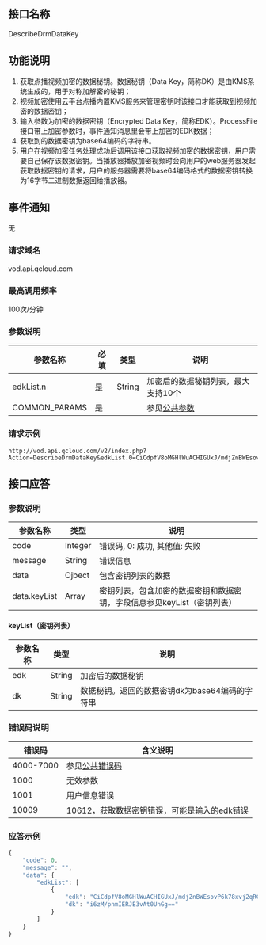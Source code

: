 ## 接口名称
DescribeDrmDataKey

## 功能说明
1. 获取点播视频加密的数据秘钥。数据秘钥（Data Key，简称DK）是由KMS系统生成的，用于对称加解密的秘钥；
1. 视频加密使用云平台点播内置KMS服务来管理密钥时该接口才能获取到视频加密的数据密钥；
1. 输入参数为加密的数据密钥（Encrypted Data Key，简称EDK）。ProcessFile接口带上加密参数时，事件通知消息里会带上加密的EDK数据；
2. 获取到的数据密钥为base64编码的字符串。
3. 用户在视频加密任务处理成功后调用该接口获取视频加密的数据密钥，用户需要自己保存该数据密钥。当播放器播放加密视频时会向用户的web服务器发起获取数据密钥的请求，用户的服务器需要将base64编码格式的数据密钥转换为16字节二进制数据返回给播放器。

## 事件通知
无

### 请求域名
vod.api.qcloud.com

### 最高调用频率
100次/分钟

### 参数说明
| 参数名称 | 必填 | 类型 | 说明 |
|---------------|----------|---------|---------|
| edkList.n | 是 | String |加密后的数据秘钥列表，最大支持10个 |
| COMMON_PARAMS | 是 |  | 参见[公共参数](/document/api/213/6976) |

### 请求示例
```
http://vod.api.qcloud.com/v2/index.php?Action=DescribeDrmDataKey&edkList.0=CiCdpfV8oMGHlWuACHIGUxJ/mdjZnBWEsovP6k78xvj2qRCO08TAChiaoOvUBCokNTQ3N2MwYWQtMmVlYy00ZmNhLWE5OGQtNmNiNjc5MTVmODdh&COMMON_PARAMS
```

## 接口应答

### 参数说明
| 参数名称 | 类型 | 说明 |
|---------|---------|---------|
| code | Integer | 错误码, 0: 成功, 其他值: 失败 |
| message | String | 错误信息 |
| data | Ojbect | 包含密钥列表的数据 |
| data.keyList | Array | 密钥列表，包含加密的数据密钥和数据密钥，字段信息参见keyList（密钥列表）|

#### keyList（密钥列表）
| 参数名称 | 类型 | 说明 |
|---------|---------|---------|
| edk | String|加密后的数据秘钥 |
| dk | String |数据秘钥。返回的数据密钥dk为base64编码的字符串 |

### 错误码说明
| 错误码 | 含义说明|
|---------|---------|
| 4000-7000 | 参见[公共错误码](/document/product/266/7783)  |
| 1000 | 无效参数  |
| 1001 | 用户信息错误  |
| 10009 | 10612，获取数据密钥错误，可能是输入的edk错误  |

### 应答示例

```javascript
{
    "code": 0,
    "message": "",
    "data": {
        "edkList": [
            {
                "edk": "CiCdpfV8oMGHlWuACHIGUxJ/mdjZnBWEsovP6k78xvj2qRCO08TAChiaoOvUBCokNTQ3N2MwYWQtMmVlYy00ZmNhLWE5OGQtNmNiNjc5MTVmODdh",
                "dk": "i6zM/pnmIERJE3vAt0UnGg=="
            }
        ]
    }
}
```
